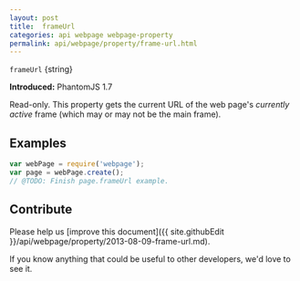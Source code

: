 ```yaml
---
layout: post
title:  frameUrl
categories: api webpage webpage-property
permalink: api/webpage/property/frame-url.html
---
```


`frameUrl` {string}

**Introduced:** PhantomJS 1.7

Read-only. This property gets the current URL of the web page's _currently active_ frame (which may or may not be the main frame).

## Examples

```javascript
var webPage = require('webpage');
var page = webPage.create();
// @TODO: Finish page.frameUrl example.
```

## Contribute

Please help us [improve this document]({{ site.githubEdit }}/api/webpage/property/2013-08-09-frame-url.md).

If you know anything that could be useful to other developers, we'd love to see it.


